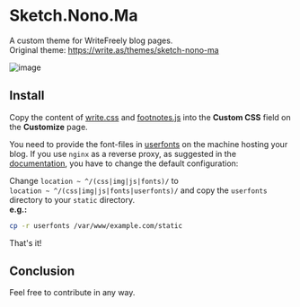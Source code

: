 # Sketch.Nono.Ma  

A custom theme for WriteFreely blog pages.  
Original theme: https://write.as/themes/sketch-nono-ma

![image](https://user-images.githubusercontent.com/15841958/221345803-6763bdb1-fa1f-4c1f-a97f-d9c662935b7e.png)

## Install

Copy the content of [write.css](write.css) and [footnotes.js](footnotes.js) into the **Custom CSS** field on the **Customize** page.  

You need to provide the font-files in [userfonts](userfonts) on the machine hosting your blog.
If you use `nginx` as a reverse proxy, as suggested in the [documentation](https://writefreely.org/start), you have to change the default configuration:

Change `location ~ ^/(css|img|js|fonts)/` to  
`location ~ ^/(css|img|js|fonts|userfonts)/` and copy the `userfonts` directory to your `static` directory.  
**e.g.:**
~~~bash
cp -r userfonts /var/www/example.com/static
~~~

That's it!

## Conclusion

Feel free to contribute in any way.
